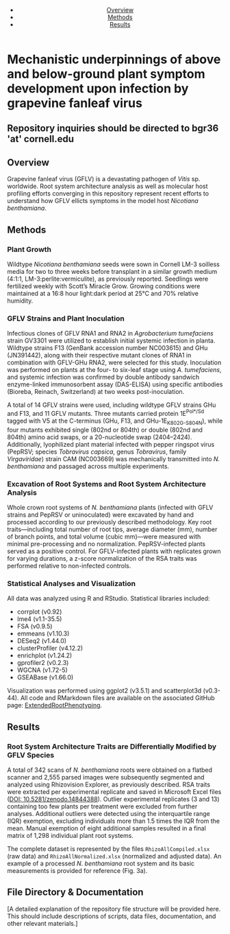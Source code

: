 <!DOCTYPE html>
<html lang="en">
  <head>
    <meta charset="UTF-8">
    <meta name="viewport" content="width=device-width, initial-scale=1">
    <link rel="stylesheet" href="styles.css">
    <!-- Optionally include a CSS framework (like Bootstrap) for easier responsiveness -->
  </head>
  <body>
    <!-- Header Section -->
    <header>
      <nav>
        <ul>
          <li><a href="#overview">Overview</a></li>
          <li><a href="#methods">Methods</a></li>
          <li><a href="#results">Results</a></li>
        </ul>
      </nav>
    </header>
      <h1>Mechanistic underpinnings of above and below-ground plant symptom development upon infection by grapevine fanleaf virus</h1>
      <h2>Repository inquiries should be directed to bgr36 'at' cornell.edu</h2>    
    <!-- Main Content -->
    <main>
      <!-- Overview Section -->
      <section id="overview">
        <h2>Overview</h2>
        <p>
          Grapevine fanleaf virus (GFLV) is a devastating pathogen of <em>Vitis</em> sp. worldwide. Root system architecture analysis as well as molecular host profiling efforts converging in this repository represent recent efforts to understand how GFLV ellicts symptoms in the model host <em>Nicotiana benthamiana</em>.
        </p>
      </section>
    <main>
      <!-- Methods Section -->
      <section id="methods">
        <h2>Methods</h2>
        <!-- Plant Growth -->
        <article>
          <h3>Plant Growth</h3>
          <p>
            Wildtype <em>Nicotiana benthamiana</em> seeds were sown in Cornell LM-3 soilless media for two to three weeks before transplant in a similar growth medium (4:1:1, LM-3:perlite:vermiculite), as previously reported. Seedlings were fertilized weekly with Scott’s Miracle Grow. Growing conditions were maintained at a 16:8 hour light:dark period at 25°C and 70% relative humidity.
          </p>
        </article>
        <!-- GFLV Strains and Plant Inoculation -->
        <article>
          <h3>GFLV Strains and Plant Inoculation</h3>
          <p>
            Infectious clones of GFLV RNA1 and RNA2 in <em>Agrobacterium tumefaciens</em> strain GV3301 were utilized to establish initial systemic infection in planta. Wildtype strains F13 (GenBank accession number NC003615) and GHu (JN391442), along with their respective mutant clones of RNA1 in combination with GFLV-GHu RNA2, were selected for this study. Inoculation was performed on plants at the four- to six-leaf stage using <em>A. tumefaciens</em>, and systemic infection was confirmed by double antibody sandwich enzyme-linked immunosorbent assay (DAS-ELISA) using specific antibodies (Bioreba, Reinach, Switzerland) at two weeks post-inoculation.
          </p>
          <p>
            A total of 14 GFLV strains were used, including wildtype GFLV strains GHu and F13, and 11 GFLV mutants. Three mutants carried protein 1E<sup>Pol*/Sd</sup> tagged with V5 at the C-terminus (GHu, F13, and GHu-1E<sub>K802G-S804N</sub>), while four mutants exhibited single (802nd or 804th) or double (802nd and 804th) amino acid swaps, or a 20-nucleotide swap (2404–2424). Additionally, lyophilized plant material infected with pepper ringspot virus (PepRSV; species <em>Tobravirus capsica</em>, genus <em>Tobravirus</em>, family <em>Virgaviridae</em>) strain CAM (NC003669) was mechanically transmitted into <em>N. benthamiana</em> and passaged across multiple experiments.
          </p>
        </article>
        <!-- Excavation of Root Systems and Analysis -->
        <article>
          <h3>Excavation of Root Systems and Root System Architecture Analysis</h3>
          <p>
            Whole crown root systems of <em>N. benthamiana</em> plants (infected with GFLV strains and PepRSV or uninoculated) were excavated by hand and processed according to our previously described methodology. Key root traits—including total number of root tips, average diameter (mm), number of branch points, and total volume (cubic mm)—were measured with minimal pre-processing and no normalization. PepRSV-infected plants served as a positive control. For GFLV-infected plants with replicates grown for varying durations, a z-score normalization of the RSA traits was performed relative to non-infected controls.
          </p>
        </article>
        <!-- Statistical Analyses and Visualization -->
        <article>
          <h3>Statistical Analyses and Visualization</h3>
          <p>
            All data was analyzed using R and RStudio. Statistical libraries included:
          </p>
          <ul>
            <li>corrplot (v0.92)</li>
            <li>lme4 (v1.1-35.5)</li>
            <li>FSA (v0.9.5)</li>
            <li>emmeans (v1.10.3)</li>
            <li>DESeq2 (v1.44.0)</li>
            <li>clusterProfiler (v4.12.2)</li>
            <li>enrichplot (v1.24.2)</li>
            <li>gprofiler2 (v0.2.3)</li>
            <li>WGCNA (v1.72-5)</li>
            <li>GSEABase (v1.66.0)</li>
          </ul>
          <p>
            Visualization was performed using ggplot2 (v3.5.1) and scatterplot3d (v0.3-44). All code and RMarkdown files are available on the associated GitHub page: <a href="https://github.com/brandon-roy/ExtendedRootPhenotyping">ExtendedRootPhenotyping</a>.
          </p>
        </article>
      </section>
      <!-- Results Section -->
      <section id="results">
        <h2>Results</h2>
        <!-- Root Phenotyping and Data Acquisition -->
        <article>
          <h3>Root System Architecture Traits are Differentially Modified by GFLV Species</h3>
          <p>
            A total of 342 scans of <em>N. benthamiana</em> roots were obtained on a flatbed scanner and 2,555 parsed images were subsequently segmented and analyzed using Rhizovision Explorer, as previously described. RSA traits were extracted per experimental replicate and saved in Microsoft Excel files (<a href="https://doi.org/10.5281/zenodo.14844388" target="_blank">DOI: 10.5281/zenodo.14844388</a>). Outlier experimental replicates (3 and 13) containing too few plants per treatment were excluded from further analyses. Additional outliers were detected using the interquartile range (IQR) exemption, excluding individuals more than 1.5 times the IQR from the mean. Manual exemption of eight additional samples resulted in a final matrix of 1,298 individual plant root systems.
          </p>
          <p>
            The complete dataset is represented by the files <code>RhizoAllCompiled.xlsx</code> (raw data) and <code>RhizoAllNormalized.xlsx</code> (normalized and adjusted data). An example of a processed <em>N. benthamiana</em> root system and its basic measurements is provided for reference (Fig. 3a).
          </p>
      <!-- File Directory & Documentation Section -->
      <section id="files">
        <h2>File Directory & Documentation</h2>
        <p>
          [A detailed explanation of the repository file structure will be provided here. This should include descriptions of scripts, data files, documentation, and other relevant materials.]
        </p>
      </section>
